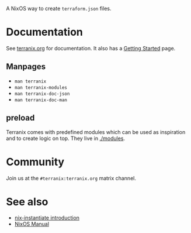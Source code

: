 
A NixOS way to create `terraform.json` files.

# Documentation

See [terranix.org](https://terranix.org/documentation/) for documentation.
It also has a [Getting Started](https://terranix.org/documentation/getting-started/) page.

## Manpages

* `man terranix`
* `man terranix-modules`
* `man terranix-doc-json`
* `man terranix-doc-man`

## preload

Terranix comes with predefined modules which can be used as
inspiration and to create logic on top.
They live in
[./modules](./modules/).

# Community

Join us at the `#terranix:terranix.org` matrix channel.

# See also

* [nix-instantiate introduction](https://tech.ingolf-wagner.de/nixos/nix-instantiate/)
* [NixOS Manual](https://nixos.org/nixos/manual/index.html#sec-writing-modules)
